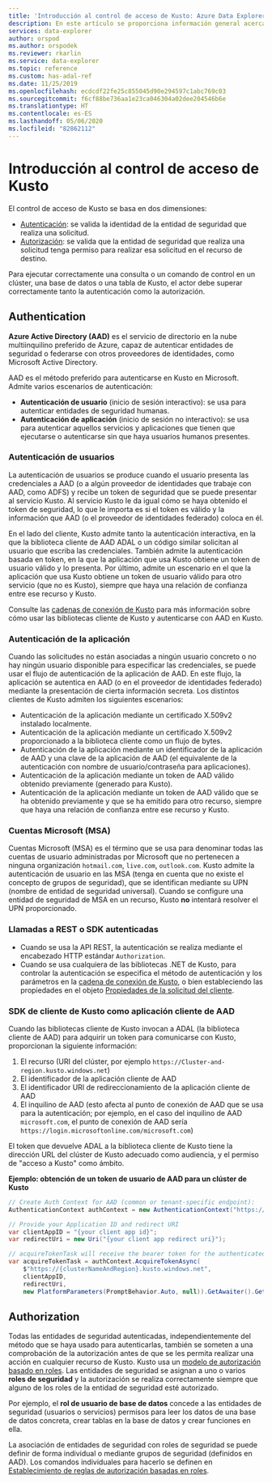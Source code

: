 ```yaml
---
title: 'Introducción al control de acceso de Kusto: Azure Data Explorer | Microsoft Docs'
description: En este artículo se proporciona información general acerca del control de acceso de Kusto en Azure Data Explorer.
services: data-explorer
author: orspod
ms.author: orspodek
ms.reviewer: rkarlin
ms.service: data-explorer
ms.topic: reference
ms.custom: has-adal-ref
ms.date: 11/25/2019
ms.openlocfilehash: ecdcdf22fe25c855045d90e294597c1abc769c03
ms.sourcegitcommit: f6cf88be736aa1e23ca046304a02dee204546b6e
ms.translationtype: HT
ms.contentlocale: es-ES
ms.lasthandoff: 05/06/2020
ms.locfileid: "82862112"
---
```

# <a name="kusto-access-control-overview"></a>Introducción al control de acceso de Kusto

El control de acceso de Kusto se basa en dos dimensiones:
* [Autenticación](#authentication): se valida la identidad de la entidad de seguridad que realiza una solicitud.
* [Autorización](#authorization): se valida que la entidad de seguridad que realiza una solicitud tenga permiso para realizar esa solicitud en el recurso de destino.

Para ejecutar correctamente una consulta o un comando de control en un clúster, una base de datos o una tabla de Kusto, el actor debe superar correctamente tanto la autenticación como la autorización.

## <a name="authentication"></a>Authentication


**Azure Active Directory (AAD)** es el servicio de directorio en la nube multiinquilino preferido de Azure, capaz de autenticar entidades de seguridad o federarse con otros proveedores de identidades, como Microsoft Active Directory.

AAD es el método preferido para autenticarse en Kusto en Microsoft. Admite varios escenarios de autenticación:
* **Autenticación de usuario** (inicio de sesión interactivo): se usa para autenticar entidades de seguridad humanas.
* **Autenticación de aplicación** (inicio de sesión no interactivo): se usa para autenticar aquellos servicios y aplicaciones que tienen que ejecutarse o autenticarse sin que haya usuarios humanos presentes.

### <a name="user-authentication"></a>Autenticación de usuarios
La autenticación de usuarios se produce cuando el usuario presenta las credenciales a AAD (o a algún proveedor de identidades que trabaje con AAD, como ADFS) y recibe un token de seguridad que se puede presentar al servicio Kusto. Al servicio Kusto le da igual cómo se haya obtenido el token de seguridad, lo que le importa es si el token es válido y la información que AAD (o el proveedor de identidades federado) coloca en él.

En el lado del cliente, Kusto admite tanto la autenticación interactiva, en la que la biblioteca cliente de AAD ADAL o un código similar solicitan al usuario que escriba las credenciales. También admite la autenticación basada en token, en la que la aplicación que usa Kusto obtiene un token de usuario válido y lo presenta. Por último, admite un escenario en el que la aplicación que usa Kusto obtiene un token de usuario válido para otro servicio (que no es Kusto), siempre que haya una relación de confianza entre ese recurso y Kusto.

Consulte las [cadenas de conexión de Kusto](../../api/connection-strings/kusto.md) para más información sobre cómo usar las bibliotecas cliente de Kusto y autenticarse con AAD en Kusto.

### <a name="application-authentication"></a>Autenticación de la aplicación
Cuando las solicitudes no están asociadas a ningún usuario concreto o no hay ningún usuario disponible para especificar las credenciales, se puede usar el flujo de autenticación de la aplicación de AAD. En este flujo, la aplicación se autentica en AAD (o en el proveedor de identidades federado) mediante la presentación de cierta información secreta. Los distintos clientes de Kusto admiten los siguientes escenarios:

* Autenticación de la aplicación mediante un certificado X.509v2 instalado localmente.
* Autenticación de la aplicación mediante un certificado X.509v2 proporcionado a la biblioteca cliente como un flujo de bytes.
* Autenticación de la aplicación mediante un identificador de la aplicación de AAD y una clave de la aplicación de AAD (el equivalente de la autenticación con nombre de usuario/contraseña para aplicaciones).
* Autenticación de la aplicación mediante un token de AAD válido obtenido previamente (generado para Kusto).
* Autenticación de la aplicación mediante un token de AAD válido que se ha obtenido previamente y que se ha emitido para otro recurso, siempre que haya una relación de confianza entre ese recurso y Kusto.


### <a name="microsoft-accounts-msas"></a>Cuentas Microsoft (MSA)
Cuentas Microsoft (MSA) es el término que se usa para denominar todas las cuentas de usuario administradas por Microsoft que no pertenecen a ninguna organización `hotmail.com`, `live.com`, `outlook.com`.
Kusto admite la autenticación de usuario en las MSA (tenga en cuenta que no existe el concepto de grupos de seguridad), que se identifican mediante su UPN (nombre de entidad de seguridad universal).
Cuando se configure una entidad de seguridad de MSA en un recurso, Kusto **no** intentará resolver el UPN proporcionado.

### <a name="authenticated-sdk-or-rest-calls"></a>Llamadas a REST o SDK autenticadas
* Cuando se usa la API REST, la autenticación se realiza mediante el encabezado HTTP estándar `Authorization`.
* Cuando se usa cualquiera de las bibliotecas .NET de Kusto, para controlar la autenticación se especifica el método de autenticación y los parámetros en la [cadena de conexión de Kusto](../../api/connection-strings/kusto.md), o bien estableciendo las propiedades en el objeto [Propiedades de la solicitud del cliente](https://kusto.azurewebsites.net/docs/api/request-properties.html).

### <a name="kusto-client-sdk-as-an-aad-client-application"></a>SDK de cliente de Kusto como aplicación cliente de AAD
Cuando las bibliotecas cliente de Kusto invocan a ADAL (la biblioteca cliente de AAD) para adquirir un token para comunicarse con Kusto, proporcionan la siguiente información:

1. El recurso (URI del clúster, por ejemplo `https://Cluster-and-region.kusto.windows.net`)
2. El identificador de la aplicación cliente de AAD
3. El identificador URI de redireccionamiento de la aplicación cliente de AAD
4. El inquilino de AAD (esto afecta al punto de conexión de AAD que se usa para la autenticación; por ejemplo, en el caso del inquilino de AAD `microsoft.com`, el punto de conexión de AAD sería `https://login.microsoftonline.com/microsoft.com`)

El token que devuelve ADAL a la biblioteca cliente de Kusto tiene la dirección URL del clúster de Kusto adecuado como audiencia, y el permiso de "acceso a Kusto" como ámbito.

**Ejemplo: obtención de un token de usuario de AAD para un clúster de Kusto**
```csharp
// Create Auth Context for AAD (common or tenant-specific endpoint):
AuthenticationContext authContext = new AuthenticationContext("https://login.microsoftonline.com/{AAD TenantID or name}");

// Provide your Application ID and redirect URI
var clientAppID = "{your client app id}";
var redirectUri = new Uri("{your client app redirect uri}");

// acquireTokenTask will receive the bearer token for the authenticated user
var acquireTokenTask = authContext.AcquireTokenAsync(
    $"https://{clusterNameAndRegion}.kusto.windows.net",
    clientAppID,
    redirectUri,
    new PlatformParameters(PromptBehavior.Auto, null)).GetAwaiter().GetResult();
```


## <a name="authorization"></a>Authorization

Todas las entidades de seguridad autenticadas, independientemente del método que se haya usado para autenticarlas, también se someten a una comprobación de la autorización antes de que se les permita realizar una acción en cualquier recurso de Kusto.
Kusto usa un [modelo de autorización basado en roles](role-based-authorization.md). Las entidades de seguridad se asignan a uno o varios **roles de seguridad** y la autorización se realiza correctamente siempre que alguno de los roles de la entidad de seguridad esté autorizado.

Por ejemplo, el **rol de usuario de base de datos** concede a las entidades de seguridad (usuarios o servicios) permisos para leer los datos de una base de datos concreta, crear tablas en la base de datos y crear funciones en ella.

La asociación de entidades de seguridad con roles de seguridad se puede definir de forma individual o mediante grupos de seguridad (definidos en AAD). Los comandos individuales para hacerlo se definen en [Establecimiento de reglas de autorización basadas en roles](../security-roles.md).

